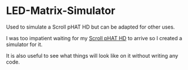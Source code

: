 # LED-Matrix-Simulator
Used to simulate a Scroll pHAT HD but can be adapted for other uses.

I was too impatient waiting for my [Scroll pHAT HD](https://shop.pimoroni.com/products/scroll-phat-hd) to arrive so I created a simulator for it.

It is also useful to see what things will look like on it without writing any code.
